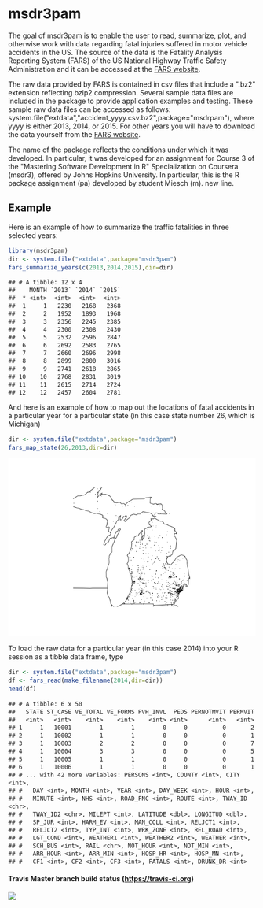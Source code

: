 <!-- README.md is generated from README.Rmd. Please edit that file -->
msdr3pam
========

The goal of msdr3pam is to enable the user to read, summarize, plot, and otherwise work with data regarding fatal injuries suffered in motor vehicle accidents in the US. The source of the data is the Fatality Analysis Reporting System (FARS) of the US National Highway Traffic Safety Administration and it can be accessed at the [FARS website](https://www.nhtsa.gov/research-data/fatality-analysis-reporting-system-fars).

The raw data provided by FARS is contained in csv files that include a ".bz2" extension reflecting bzip2 compression. Several sample data files are included in the package to provide application examples and testing. These sample raw data files can be accessed as follows: system.file("extdata","accident\_yyyy.csv.bz2",package="msdrpam"), where yyyy is either 2013, 2014, or 2015. For other years you will have to download the data yourself from the [FARS website](https://www.nhtsa.gov/research-data/fatality-analysis-reporting-system-fars).

The name of the package reflects the conditions under which it was developed. In particular, it was developed for an assignment for Course 3 of the "Mastering Software Development in R" Specialization on Coursera (msdr3), offered by Johns Hopkins University. In particular, this is the R package assignment (pa) developed by student Miesch (m).
new line.

Example
-------

Here is an example of how to summarize the traffic fatalities in three selected years:

``` r
library(msdr3pam)
dir <- system.file("extdata",package="msdr3pam")
fars_summarize_years(c(2013,2014,2015),dir=dir)
```

    ## # A tibble: 12 x 4
    ##    MONTH `2013` `2014` `2015`
    ##  * <int>  <int>  <int>  <int>
    ##  1     1   2230   2168   2368
    ##  2     2   1952   1893   1968
    ##  3     3   2356   2245   2385
    ##  4     4   2300   2308   2430
    ##  5     5   2532   2596   2847
    ##  6     6   2692   2583   2765
    ##  7     7   2660   2696   2998
    ##  8     8   2899   2800   3016
    ##  9     9   2741   2618   2865
    ## 10    10   2768   2831   3019
    ## 11    11   2615   2714   2724
    ## 12    12   2457   2604   2781

And here is an example of how to map out the locations of fatal accidents in a particular year for a particular state (in this case state number 26, which is Michigan)

``` r
dir <- system.file("extdata",package="msdr3pam")
fars_map_state(26,2013,dir=dir)
```

![](README_files/figure-markdown_github/map_state-1.png)

To load the raw data for a particular year (in this case 2014) into your R session as a tibble data frame, type

``` r
dir <- system.file("extdata",package="msdr3pam")
df <- fars_read(make_filename(2014,dir=dir))
head(df)
```

    ## # A tibble: 6 x 50
    ##   STATE ST_CASE VE_TOTAL VE_FORMS PVH_INVL  PEDS PERNOTMVIT PERMVIT
    ##   <int>   <int>    <int>    <int>    <int> <int>      <int>   <int>
    ## 1     1   10001        1        1        0     0          0       2
    ## 2     1   10002        1        1        0     0          0       1
    ## 3     1   10003        2        2        0     0          0       7
    ## 4     1   10004        3        3        0     0          0       5
    ## 5     1   10005        1        1        0     0          0       1
    ## 6     1   10006        1        1        0     0          0       1
    ## # ... with 42 more variables: PERSONS <int>, COUNTY <int>, CITY <int>,
    ## #   DAY <int>, MONTH <int>, YEAR <int>, DAY_WEEK <int>, HOUR <int>,
    ## #   MINUTE <int>, NHS <int>, ROAD_FNC <int>, ROUTE <int>, TWAY_ID <chr>,
    ## #   TWAY_ID2 <chr>, MILEPT <int>, LATITUDE <dbl>, LONGITUD <dbl>,
    ## #   SP_JUR <int>, HARM_EV <int>, MAN_COLL <int>, RELJCT1 <int>,
    ## #   RELJCT2 <int>, TYP_INT <int>, WRK_ZONE <int>, REL_ROAD <int>,
    ## #   LGT_COND <int>, WEATHER1 <int>, WEATHER2 <int>, WEATHER <int>,
    ## #   SCH_BUS <int>, RAIL <chr>, NOT_HOUR <int>, NOT_MIN <int>,
    ## #   ARR_HOUR <int>, ARR_MIN <int>, HOSP_HR <int>, HOSP_MN <int>,
    ## #   CF1 <int>, CF2 <int>, CF3 <int>, FATALS <int>, DRUNK_DR <int>

#### Travis Master branch build status (<https://travis-ci.org>)

![](https://travis-ci.org/mmiesch/msdr3pam.svg?branch=master)
